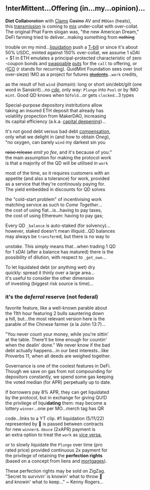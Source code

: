 ## !nter*M*ittent...*O*ffering (in...my...opinion)...

**Diet Colla**~~boration~~ with [Clams](https://twitter.com/clammyclams/status/1781831323356733946) ~~Casino~~ AV and i`MOGen`  (heats),  
this [transmission](https://en.wikipedia.org/wiki/Intercarrier_method) is coming to [mix](https://youtu.be/ndQM3kVb06I) under-collat with over-collat.  
 The original Phat Farm slogan was, "the new American Dream,"  
DeFi farming tried to deliver...making something from ~~nothing~~  

trouble on my mind...[liquidation](https://mirror.xyz/quid.eth/LZ4pS8tVAAkZVSYqJWoihs19cdMhgWESsLr9dIhvL40) push a [T-bill](https://twitter.com/OuchMedPA/status/1740514556244623427) or since it's about  
50% USDC, minted against 
150% over-collat, we  assume 1 sDAI  
= $1 in ETH emulates a principal-protected characteristic of zero  
-coupon bonds and [swappable](https://twitter.com/guil_lambert/status/1772423853316219051) [puts](https://twitter.com/futurenomics/status/1766173245949014373) for the `call` to offering, or   
r[ICO](https://twitter.com/ceterispar1bus/status/1747212170960466316) (r stands for recurring). QuidMint Foundation sees over (not  
over-sieze) !MO as a project for futures ~~[students](https://www.university.com/)~~...`work` credits, 

as  the result of hot `wind` (*hamsin*): long or short sin/debt/gilt (one  
word in Sanskrit)...no [*cdp*](https://twitter.com/zellic_io/status/1688666477552193536), only way: `Plunge` into `Pool` or by !MO  
`mint`. Good QD knows when to`fold`...or gets `clocked`...3 types  
  
Special-purpose depository instritutions allow  
taking an insured ETH deposit that already has  
volatility propection from MakerDAO, increasing  
its capital efficiency (a.k.a. [capital deepening](https://www.wallstreetmojo.com/capital-deepening/))...  

It's not good debt versus bad debt [compensation](https://www.tabers.com/tabersonline/view/Tabers-Dictionary/730522/all/compensation),  
only what we delight in (and how to obtain *Oneg*),  
"no oxygen, can barely `wind` my darkest sin you  

~~raise release~~ *emit yo fee*, and it's because of you:"  
the main assumption for making the protocol work  
is that a majority of the QD will be utilised in `work`  

most of the time, so it requires customers with an  
appetite (and also a tolerance) for work, provided  
as a service that they're continously paying for.  
The yield embedded in discounts for QD solves   

the "cold-start problem" of incentivising work  
matching service as such to *Come Together*...   
the cost of using fiat...is...having to pay taxes,   
the cost of using Ethereum: having to pay gas;  

Every QD `_balance` is auto-staked (for solvency)...  
however, staked doesn't mean illiquid...QD balances  
may always be `transfer`ed, but there is no way to  

*unstake*. This simply means that...when trading 1 QD  
for 1 sDAI (after a balance has matured) there is the  
possibility of dilution, with respect to `_get_owe`...


To let liquidated debt (or anything wet) dry  
quickly: spread it thinly over a large area…  
it's useful to consider the other dimension   
of investing (biggest risk source is time)...   


### it's the de*ferral* reserve (not federal)
 
favorite feature, like a well-known parable about  
the 11th hour featuring 2 bulls sauntering down  
a hill, but...the most relevant version here is the  
parable of the Chinese farmer (a la John 13:7)...  

"You never count your money, while you're sittin'  
at the table. There'll be time enough for countin'  
when the dealin' done." We never know if the bad  
debt actually happens...in our best interests...like  
Proverbs 11, when all deeds are weighed together.  
  
Governance is one of the coolest features in DeFi.  
Though we save on gas from not compounding for   
depositors constantly, we spend some gas keeping  
the voted median (for APR) perpetually up to date.   


If borrowers pay 8% APR, they can get liquidated  
by the protocol, but in exchange for giving QU!D  
the privilege of liqui**dating** them: may become a  
lottery `winner`...one per MO...merch tag has QR  

code...links to a YT clip. #1 liquidation (5/11/22)      
represented by 👕 is passed between contracts   
for new `winner`s. `deuce` (2xAPR) payment is  
an extra option to treat the `work` as [vice versa](https://www.instagram.com/p/CnPsieFKzRQ/),


or to slowly liquidate the `Plunge` over time (pro  
rated price) provided continuous 2x payment for  
the privilege of retaining the **perfection rights**   
(based on a concept from liens and [mortgages](https://en.wikipedia.org/wiki/Celebrity_bond)).  

These perfection rights may be sold on ZigZag.  
"Secret to survivin' is knowin' what to throw 🏀  
and knowin' what to keep..." ~ Kenny Rogers...

